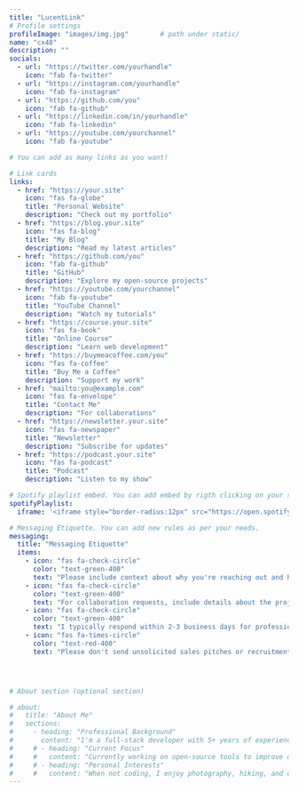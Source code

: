 ```yaml
---
title: "LucentLink"
# Profile settings
profileImage: "images/img.jpg"        # path under static/
name: "cx48"
description: ""
socials:
  - url: "https://twitter.com/yourhandle"
    icon: "fab fa-twitter"
  - url: "https://instagram.com/yourhandle"
    icon: "fab fa-instagram"
  - url: "https://github.com/you"
    icon: "fab fa-github"
  - url: "https://linkedin.com/in/yourhandle"
    icon: "fab fa-linkedin"
  - url: "https://youtube.com/yourchannel"
    icon: "fab fa-youtube"

# You can add as many links as you want!

# Link cards
links:
  - href: "https://your.site"
    icon: "fas fa-globe"
    title: "Personal Website"
    description: "Check out my portfolio"
  - href: "https://blog.your.site"
    icon: "fas fa-blog"
    title: "My Blog"
    description: "Read my latest articles"
  - href: "https://github.com/you"
    icon: "fab fa-github"
    title: "GitHub"
    description: "Explore my open-source projects"
  - href: "https://youtube.com/yourchannel"
    icon: "fab fa-youtube"
    title: "YouTube Channel"
    description: "Watch my tutorials"
  - href: "https://course.your.site"
    icon: "fas fa-book"
    title: "Online Course"
    description: "Learn web development"
  - href: "https://buymeacoffee.com/you"
    icon: "fas fa-coffee"
    title: "Buy Me a Coffee"
    description: "Support my work"
  - href: "mailto:you@example.com"
    icon: "fas fa-envelope"
    title: "Contact Me"
    description: "For collaborations"
  - href: "https://newsletter.your.site"
    icon: "fas fa-newspaper"
    title: "Newsletter"
    description: "Subscribe for updates"
  - href: "https://podcast.your.site"
    icon: "fas fa-podcast"
    title: "Podcast"
    description: "Listen to my show"

# Spotify playlist embed. You can add embed by rigth clicking on your spotify playlist -> Share -> Copy embed. After copying the embed, replace it with the iframe below.
spotifyPlaylist:
  iframe: '<iframe style="border-radius:12px" src="https://open.spotify.com/embed/playlist/6zcsSLDrLiCpX8KDzNiIhS?utm_source=generator" width="100%" height="152" frameborder="0" allow="autoplay; clipboard-write; encrypted-media; fullscreen; picture-in-picture" loading="lazy"></iframe>'

# Messaging Etiquette. You can add new rules as per your needs.
messaging:
  title: "Messaging Etiquette"
  items:
    - icon: "fas fa-check-circle"
      color: "text-green-400"
      text: "Please include context about why you're reaching out and how I can help."
    - icon: "fas fa-check-circle"
      color: "text-green-400"
      text: "For collaboration requests, include details about the project scope and timeline."
    - icon: "fas fa-check-circle"
      color: "text-green-400"
      text: "I typically respond within 2-3 business days for professional inquiries."
    - icon: "fas fa-times-circle"
      color: "text-red-400"
      text: "Please don't send unsolicited sales pitches or recruitment messages."




# About section (optional section)

# about:
#   title: "About Me"
#   sections:
#     - heading: "Professional Background"
#       content: "I'm a full-stack developer with 5+ years of experience building web applications. Specialized in JavaScript frameworks and cloud architecture."
#     # - heading: "Current Focus"
#     #   content: "Currently working on open-source tools to improve developer productivity and accessibility in web development."
#     # - heading: "Personal Interests"
#     #   content: "When not coding, I enjoy photography, hiking, and contributing to local tech communities through mentorship programs."
---
```

